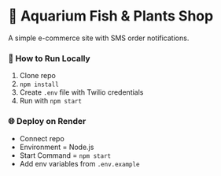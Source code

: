# 🐠 Aquarium Fish & Plants Shop

A simple e-commerce site with SMS order notifications.

### 🚀 How to Run Locally
1. Clone repo
2. `npm install`
3. Create `.env` file with Twilio credentials
4. Run with `npm start`

### 🌐 Deploy on Render
- Connect repo
- Environment = Node.js
- Start Command = `npm start`
- Add env variables from `.env.example`
